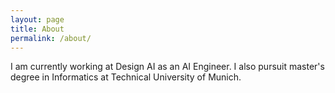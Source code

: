 ```yaml
---
layout: page
title: About
permalink: /about/
---
```


I am currently working at Design AI as an AI Engineer. I also pursuit master's degree in Informatics at Technical University of Munich.